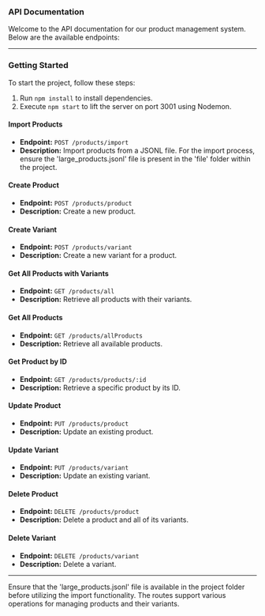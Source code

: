 ### API Documentation

Welcome to the API documentation for our product management system. Below are the available endpoints:

---

### Getting Started

To start the project, follow these steps:

1. Run `npm install` to install dependencies.
2. Execute `npm start` to lift the server on port 3001 using Nodemon.



#### Import Products

- **Endpoint:** `POST /products/import`
- **Description:** Import products from a JSONL file. For the import process, ensure the 'large_products.jsonl' file is present in the 'file' folder within the project.

#### Create Product

- **Endpoint:** `POST /products/product`
- **Description:** Create a new product.

#### Create Variant

- **Endpoint:** `POST /products/variant`
- **Description:** Create a new variant for a product.

#### Get All Products with Variants

- **Endpoint:** `GET /products/all`
- **Description:** Retrieve all products with their variants.

#### Get All Products

- **Endpoint:** `GET /products/allProducts`
- **Description:** Retrieve all available products.

#### Get Product by ID

- **Endpoint:** `GET /products/products/:id`
- **Description:** Retrieve a specific product by its ID.

#### Update Product

- **Endpoint:** `PUT /products/product`
- **Description:** Update an existing product.

#### Update Variant

- **Endpoint:** `PUT /products/variant`
- **Description:** Update an existing variant.

#### Delete Product

- **Endpoint:** `DELETE /products/product`
- **Description:** Delete a product and all of its variants.

#### Delete Variant

- **Endpoint:** `DELETE /products/variant`
- **Description:** Delete a variant.

---

Ensure that the 'large_products.jsonl' file is available in the project folder before utilizing the import functionality. The routes support various operations for managing products and their variants.
